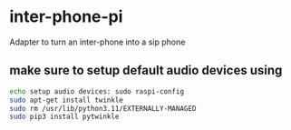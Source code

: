 # inter-phone-pi
Adapter to turn an inter-phone into a sip phone

## make sure to setup default audio devices using 
```bash
echo setup audio devices: sudo raspi-config
sudo apt-get install twinkle
sudo rm /usr/lib/python3.11/EXTERNALLY-MANAGED
sudo pip3 install pytwinkle
```

